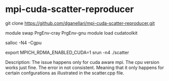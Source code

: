 # mpi-cuda-scatter-reproducer

git clone https://github.com/dganellari/mpi-cuda-scatter-reproducer.git

module swap PrgEnv-cray PrgEnv-gnu
module load cudatoolkit

salloc -N4 -Cgpu

export MPICH_RDMA_ENABLED_CUDA=1
srun -n4 ./scatter 

Description:
The issue happens only for cuda aware mpi. The cpu version works just fine.
The error in not consistent. Meaning that it only happens for certain confgurations as illustrated in the scatter.cpp file.
